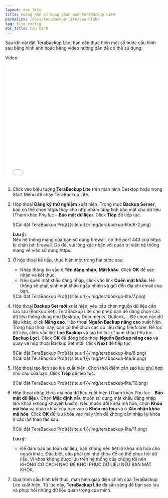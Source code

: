 ```yaml
---
layout: doc_lite
title: Hướng dẫn sử dụng phần mềm TeraBackup Lite
permalink: /docs/terabackup-lite/cau-hinh/
tag: lite_config
doc_title: Cấu hình
---
```


Sau khi cài đặt TeraBackup Lite, bạn cần thực hiện một số bước cấu hình sau bằng hình ảnh hoặc bằng video hướng dẫn để có thể sử dụng: 

Video:

<div class="row">
<div class="col-md-2"></div>
<div class="col-md-8">
<div class="embed-responsive embed-responsive-16by9">
<iframe width="500" height="375" src="//www.youtube.com/embed/UCmRD7YE19A" frameborder="0" allowfullscreen></iframe>
</div>
</div>
<div class="col-md-2"></div>
</div>

1. Click vào biểu tượng **TeraBackup Lite** trên màn hình Desktop hoặc trong Start Menu để chạy TeraBackup Lite. 
2. Hộp thoại **Đăng ký thử nghiệm** xuất hiện. Trong mục **Backup Server**, bạn có thể chọn https thay cho http nhằm tăng tính bảo mật cho dữ liệu (Tham khảo Phụ lục – **Bảo mật dữ liệu**). Click **Tiếp** để tiếp tục.

    <div class="img-responsive center" markdown="1">
    ![Cài đặt TeraBackup Pro]({{site.url}}/img/terabackup-lite/6-2.png)
    </div>
        
    **Lưu ý:**   
    Nếu hệ thống mạng của bạn sử dụng firewall, có thể port 443 của https bị chặn bởi firewall. Do đó, vui lòng xác nhận với quản trị viên hệ thống mạng về việc sử dụng https.

3. Ở hộp thoại kế tiếp, thực hiện một trong hai bước sau:   
    
    - Nhập thông tin vào ô **Tên đăng nhập**, **Mật khẩu**. Click **OK** để xác nhận và kết thúc. 
    - Nếu quên mật khẩu đăng nhập, click vào link **Quên mật khẩu**. Hệ thống sẽ phát sinh mật khẩu ngẫu nhiên và gửi đến địa chỉ email của bạn.

    <div class="img-responsive center" markdown="1">
    ![Cài đặt TeraBackup Pro]({{site.url}}/img/terabackup-lite/7.png)
    </div>
    
4. Hộp thoại **Backup Set mới** xuất hiện, yêu cầu chọn nguồn dữ liệu cần sao lưu (Backup Set). 
TeraBackup Lite cho phép bạn dễ dàng chọn các dữ liệu thông dụng như Desktop, Documents, Outlook,… Để chọn các dữ liệu khác, click **Nâng cao**. Hộp thoại **Nguồn Backup nâng cao** xuất hiện. Trong hộp thoại này, bạn có thể chọn các dữ liệu dạng file/folder. 
Để lọc dữ liệu, click vào link **Lọc Backup** và tạo bộ lọc (Tham khảo Phụ lục - **Backup Lọc**). Click **OK** để đóng hộp thoại **Nguồn Backup nâng cao** và quay về hôp thoại Backup Set mới. Click **Next** để tiếp tục.  

    <div class="img-responsive center" markdown="1">
    ![Cài đặt TeraBackup Pro]({{site.url}}/img/terabackup-lite/8.png)
    </div>
    
    <div class="img-responsive center" markdown="1">
    ![Cài đặt TeraBackup Pro]({{site.url}}/img/terabackup-lite/9.png)
    </div>
    
5. Hộp thoại tạo lịch sao lưu xuất hiện. Chọn thời điểm cần sao lưu phù hợp nhu cầu của bạn. Click **Tiếp** để tiếp tục.  

    <div class="img-responsive center" markdown="1">
    ![Cài đặt TeraBackup Pro]({{site.url}}/img/terabackup-lite/10.png)
    </div>
        
6. Hộp thoại nhập khóa mã hóa dữ liệu xuất hiện (Tham khảo Phụ lục – **Bảo mật dữ liệu**). Chọn **Mặc định** nếu muốn sử dụng mật khẩu đăng nhập làm khóa (không khuyến khích). Nếu muốn đổi khóa mã hóa, chọn **Khóa mã hóa** và nhập khóa của bạn vào ô **Khóa mã hóa** và ô **Xác nhận khóa mã hóa**. Click **OK** để lưu khóa vào máy tính để không cần nhập lại khóa ở các lần thao tác sau.
 
    <div class="img-responsive center" markdown="1">
    ![Cài đặt TeraBackup Pro]({{site.url}}/img/terabackup-lite/11.png)
    </div>
        
    **Lưu ý**:   
    - Để đảm bảo an toàn dữ liệu, bạn không nên tiết lộ khóa mã hóa cho người khác. Đặc biệt, cần phải ghi nhớ khóa để có thể phục hồi dữ liệu. Vì khóa không được lưu trên hệ thống của chúng tôi nên KHÔNG CÓ CÁCH NÀO ĐỂ KHÔI PHỤC DỮ LIỆU NẾU BẠN MẤT KHÓA.
    
7. Quá trình cấu hình kết thúc, màn hình giao diện chính của TeraBackup Lite xuất hiện. Từ lúc này, **TeraBackup Lite** đã sẵn sàng để bạn sao lưu và phục hồi những dữ liệu quan trọng của mình.